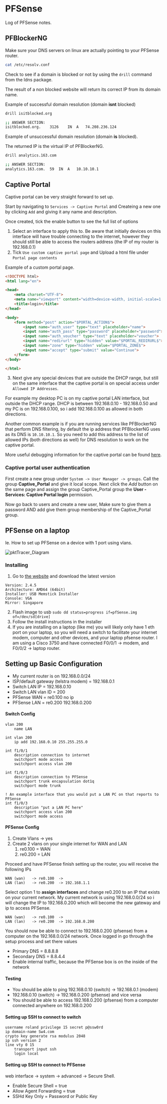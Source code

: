 # PFSense

Log of PFSense notes.

## PFBlockerNG

Make sure your DNS servers on linux are actually pointing to your PFSense router.

```bash
cat /etc/resolv.conf
```

Check to see if a domain is blocked or not by using the `drill` command from the ldns package.

The result of a non blocked website will return its correct IP from its domain name.

Example of successful domain resolution (domain **isnt** blocked)

```bash
drill isitblocked.org
```

```bash
;; ANSWER SECTION:
isitblocked.org.	3126	IN	A	74.208.236.124
```

Example of unsuccessful domain resolution (domain **is** blocked).

The returned IP is the virtual IP of PFBlockerNG.

```bash
drill analytics.163.com
```

```bash
;; ANSWER SECTION:
analytics.163.com.	59	IN	A	10.10.10.1
```

## Captive Portal

Captive portal can be very straight forward to set up.

Start by navigating to `Services -> Captive Portal` and Createing a new one by clicking `Add` and giving it any name and description.

Once created, tick the enable button to see the full list of options

1. Select an interface to apply this to. Be aware that initially devices on this interface will have trouble connecting to the internet, however they should still be able to access the routers address (the IP of my router is 192.168.0.1)
2. Tick `Use custom captive portal page` and Upload a html file under `Portal page contents`

Example of a custom portal page.

```html
<!DOCTYPE html>
<html lang="en">

<head>
	<meta charset="UTF-8">
	<meta name="viewport" content="width=device-width, initial-scale=1.0">
	<title>login</title>
</head>

<body>
	<form method="post" action="$PORTAL_ACTION$">
		<input name="auth_user" type="text" placeholder="name">
		<input name="auth_pass" type="password" placeholder="password">
		<input name="auth_voucher" type="text" placeholder="voucher">
		<input name="redirurl" type="hidden" value="$PORTAL_REDIRURL$">
		<input name="zone" type="hidden" value="$PORTAL_ZONE$">
		<input name="accept" type="submit" value="Continue">
	</form>
</body>

</html>
```

3. Next give any special devices that are outside the DHCP range, but still on the same interface that the captive portal is on special access under `Allowed IP Addresses`.

For example my desktop PC is on my captive portal LAN interface, but outside the DHCP range. DHCP is between 192.168.0.10 - 192.168.0.50 and my PC is on 192.168.0.100, so i add 192.168.0.100 as allowed in both directions.

Another common example is if you are running services like PFBlockerNG that perform DNS filtering, by default the ip address that PFBlockerNG uses as its DNS is `10.10.10.1`. So you need to add this address to the list of allowed IPs (both directions as well) for DNS resolution to work on the captive portal.

More useful debugging information for the captive portal can be found [here](https://docs.netgate.com/pfsense/en/latest/captiveportal/captive-portal-troubleshooting.html).

### Captive portal user authentication

First create a new group under `System -> User Manager -> groups`. Call the group **Captive_Portal** and give it local scope. Next click the *Add* button on the same page and assign the group Captive_Portal group the **User - Services: Captive Portal login** permission.

Now go back to users and create a new user, Make sure to give them a password AND add give them group membership of the Captive_Portal group.

## PFSense on a laptop

Ie. How to set up PFSense on a device with 1 port using vlans.

![pktTracer_Diagram](/media/PFSense_Diagram.png)

### Installing

1. Go to [the website](https://www.pfsense.org/download/) and download the latest version

```none
Version: 2.4.5
Architecture: AMD64 (64bit)
Installer: USB Memstick Installer
Console: VGA
Mirror: Singapore
```

2. Flash image to usb `sudo dd status=progress if=pfSense.img of=/dev/sd[drive]`
3. Follow the install instructions in the installer
4. If you are installing on a laptop (like me) you will likely only have 1 eth port on your laptop, so you will need a switch to facilitate your internet modem, computer and other devices, and your laptop pfsense router. I am using a Cisco 3750 and have connected F0/0/1 -> modem, and F0/0/2 -> laptop router.

## Setting up Basic Configuration

* My current router is on 192.168.0.0/24
* ISP/default gateway (telstra modem) = 192.168.0.1
* Switch LAN IP = 192.168.0.10
* Switch LAN vlan ID = 200
* PFSense WAN = re0.100	no ip
* PFSense LAN = re0.200 192.168.0.200

#### Switch Config

```none
vlan 200
	name LAN

int vlan 200
	ip add 192.168.0.10 255.255.255.0

int f1/0/1
	description connection to internet
	switchport mode access
	switchport access vlan 200

int f1/0/3
	description connection to PFSense
	switchport trunk encapsulation dot1q
	switchport mode trunk

! An example interface that you would put a LAN PC on that reports to PFSense
int f1/0/3
	description "put a LAN PC here"
	switchport access vlan 200
	switchport mode access
```

#### PFSense Config

1. Create Vlans -> yes
2. Create 2 vlans on your single internet for WAN and LAN
   1. re0.100 = WAN
   2. re0.200 = LAN

Proceed and have PFSense finish setting up the router, you will receive the following IPs

```none
WAN (wan)	-> re0.100	->
LAN (lan)	-> re0.200	-> 192.168.1.1
```

Select option 1 to **assign interfaces** and change re0.200 to an IP that exists on your current network. My current network is using 192.168.0.0/24 so i will change the IP to 192.168.0.200 which will become the new gateway and ip to access PFSense.

```none
WAN (wan)	-> re0.100	->
LAN (lan)	-> re0.200	-> 192.168.0.200
```

You should now be able to connect to 192.168.0.200 (pfsense) from a computer on the 192.168.0.0/24 network. Once logged in go through the setup process and set there values

* Primary DNS = 8.8.8.8
* Secondary DNS = 8.8.4.4
* Enable internal traffic, because the PFSense box is on the inside of the network

#### Testing

* You should be able to ping 192.168.0.10 (switch) -> 192.168.0.1 (modem)
* 192.168.0.10 (switch) -> 192.168.0.200 (pfsense) and vice versa
* You should be able to access 192.168.0.200 (pfsense) from a computer connected anywhere on 192.168.0.200

#### Setting up SSH to connect to switch

```none
username roland privilege 15 secret p@ssw0rd
ip domain-name Sw4.com
crypto key generate rsa modulus 2048
ip ssh version 2
line vty 0 15
	transport input ssh
	login local
```

#### Setting up SSH to connect to PFSense

web interface -> system -> advanced -> Secure Shell.

* Enable Secure Shell = true
* Allow Agent Forwarding = true
* SSHd Key Only = Password or Public Key
